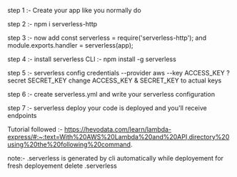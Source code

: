 step 1 :- Create your app like you normally do

step 2 :- npm i serverless-http

step 3 :- now add 
const serverless = require('serverless-http');
and
module.exports.handler = serverless(app);

step 4 :- install serverless CLI :-  npm install -g serverless

step 5 :-  serverless config credentials --provider aws --key ACCESS_KEY ?secret SECRET_KEY 
change ACCESS_KEY & SECRET_KEY to actual keys

step 6 :- create serverless.yml
and write your serverless configuration

step 7 :-  serverless deploy
your code is deployed and you'll receive endpoints


Tutorial followed :- https://hevodata.com/learn/lambda-express/#:~:text=With%20AWS%20Lambda%20and%20API,directory%20using%20the%20following%20command.


note:- .serverless is generated by cli automatically while deployement for fresh deployement delete .serverless 
